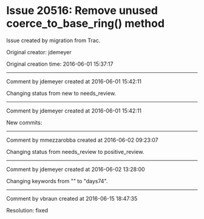 # Issue 20516: Remove unused coerce_to_base_ring() method

Issue created by migration from Trac.

Original creator: jdemeyer

Original creation time: 2016-06-01 15:37:17




---

Comment by jdemeyer created at 2016-06-01 15:42:11

Changing status from new to needs_review.


---

Comment by jdemeyer created at 2016-06-01 15:42:11

New commits:


---

Comment by mmezzarobba created at 2016-06-02 09:23:07

Changing status from needs_review to positive_review.


---

Comment by jdemeyer created at 2016-06-02 13:28:00

Changing keywords from "" to "days74".


---

Comment by vbraun created at 2016-06-15 18:47:35

Resolution: fixed
